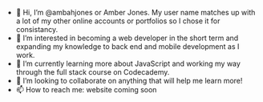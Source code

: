 - 👋 Hi, I’m @ambahjones or Amber Jones. My user name matches up with a lot of my other online accounts or portfolios so I chose it for consistancy.
- 👀 I’m interested in becoming a web developer in the short term and expanding my knowledge to back end and mobile development as I work.
- 🌱 I’m currently learning more about JavaScript and working my way through the full stack course on Codecademy.
- 💞️ I’m looking to collaborate on anything that will help me learn more!
- 📫 How to reach me: website coming soon

<!---
ambahjones/ambahjones is a ✨ special ✨ repository because its `README.md` (this file) appears on your GitHub profile.
You can click the Preview link to take a look at your changes.
--->
